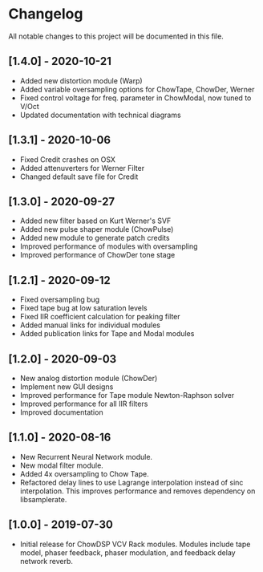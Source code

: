 # Changelog
All notable changes to this project will be documented in
this file.

## [1.4.0] - 2020-10-21
- Added new distortion module (Warp)
- Added variable oversampling options for ChowTape, ChowDer, Werner
- Fixed control voltage for freq. parameter in ChowModal, now tuned to V/Oct
- Updated documentation with technical diagrams

## [1.3.1] - 2020-10-06
- Fixed Credit crashes on OSX
- Added attenuverters for Werner Filter
- Changed default save file for Credit

## [1.3.0] - 2020-09-27
- Added new filter based on Kurt Werner's SVF
- Added new pulse shaper module (ChowPulse)
- Added new module to generate patch credits
- Improved performance of modules with oversampling
- Improved performance of ChowDer tone stage

## [1.2.1] - 2020-09-12
- Fixed oversampling bug
- Fixed tape bug at low saturation levels
- Fixed IIR coefficient calculation for peaking filter
- Added manual links for individual modules
- Added publication links for Tape and Modal modules

## [1.2.0] - 2020-09-03
- New analog distortion module (ChowDer)
- Implement new GUI designs
- Improved performance for Tape module Newton-Raphson solver
- Improved performance for all IIR filters
- Improved documentation

## [1.1.0] - 2020-08-16
- New Recurrent Neural Network module.
- New modal filter module.
- Added 4x oversampling to Chow Tape.
- Refactored delay lines to use Lagrange interpolation instead of sinc
  interpolation. This improves performance and removes dependency on
  libsamplerate.

## [1.0.0] - 2019-07-30
- Initial release for ChowDSP VCV Rack modules. Modules include
  tape model, phaser feedback, phaser modulation, and feedback
  delay network reverb.